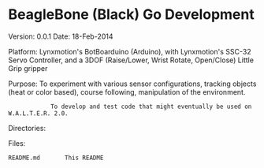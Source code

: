BeagleBone (Black) Go Development
=================================

Version:		0.0.1
Date:			18-Feb-2014

Platform:		Lynxmotion's BotBoarduino (Arduino),
					with Lynxmotion's SSC-32 Servo Controller,
					and a 3DOF (Raise/Lower, Wrist Rotate, Open/Close) Little Grip gripper

Purpose:		To experiment with various sensor configurations, tracking objects (heat or
					color based), course following, manipulation of the environment.

				To develop and test code that might eventually be used on W.A.L.T.E.R. 2.0.

Directories:

Files:

	README.md		This README
